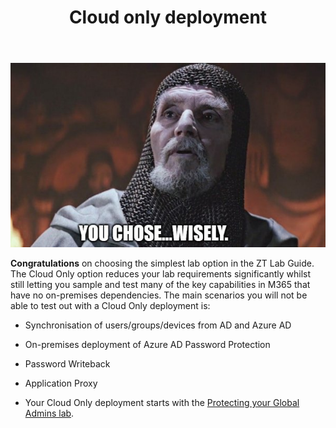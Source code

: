 ﻿---
id: clouddeploy
title: Cloud only deployment
description: Set up a cloud only lab without active directory and sync.
sidebar_label: Cloud only deployment
slug: /clouddeploy
---

![](img/clouddeploy.001.jpeg)

**Congratulations** on choosing the simplest lab option in the ZT Lab Guide. The Cloud Only option reduces your lab requirements significantly whilst still letting you sample and test many of the key capabilities in M365 that have no on-premises dependencies.  The main scenarios you will not be able to test out with a Cloud Only deployment is:

- Synchronisation of users/groups/devices from AD and Azure AD
- On-premises deployment of Azure AD Password Protection
- Password Writeback
- Application Proxy

- Your Cloud Only deployment starts with the [Protecting your Global Admins lab](pim).
